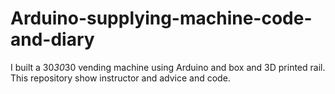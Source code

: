 # Arduino-supplying-machine-code-and-diary
I built a 30*30*30 vending machine using Arduino and box and 3D printed rail. This repository show instructor and advice and code.
